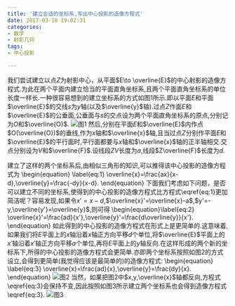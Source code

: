 ```yaml
---
title: '建立合适的坐标系,写出中心投影的造像方程式'
date: 2017-03-10 19:02:31
categories:
- 数学
- 射影几何
tags:
- 中心投影

---
```

我们尝试建立以点$Z$为射影中心，从平面$E\to \overline{E}$的中心射影的造像方程式.为此在两个平面内建立恰当的平面直角坐标系,且两个平面直角坐标系的单位长度一样长.一种很容易想到的建立坐标系的方式如图1所示.即以平面$E$和平面$\overline{E}$的交线$s$为$y$轴(以及$\overline{y}$轴).过点$Z$作面$E$和$\overline{E}$的公垂面,公垂面与$s$的交点设为两个平面直角坐标系的原点,分别记为$O$和$\overline{O}$.
![图1](/img/写出中心投影的造像方程式-1.png)
然后,分别在平面$E$和$\overline{E}$内作点$O(\overline{O})$的垂线,作为$x$轴和$\overline{x}$轴,且当过点$Z$分别作平面$E$和$\overline{E}$的平行面时,平行面都要与$x$轴和$\overline{x}$轴的正半轴相交.交点分别设为$V$和$\overline{F}$.设线段$ZV$长度为$a$,线段$Z\overline{F}$长度为$d$.

建立了这样的两个坐标系后,由相似三角形的知识,可以推得该中心投影的造像方程式为
\begin{equation}
  \label{eq:1}
  \overline{x}=\frac{ax}{x-d},\overline{y}=\frac{-dy}{x-d}.
\end{equation}
下面我们考虑如下问题，是否可以建立不同的坐标系,使得到的中心投影的造像方程式比方程式\eqref{eq:1}更加简洁呢？容易发现,如果令$x'=x-d$,$\overline{x}'=\overline{x}-a$,$y'=-y,\overline{y'}=\overline{y}$,则可得
\begin{equation}\label{eq:2}
\overline{x}'=\frac{ad}{x'},\overline{y}'=\frac{d\overline{y}}{x'}.
\end{equation}
如此得到的中心投影的造像方程式在形式上是更简单的.这意味着,如果我们将$E$平面上的$x$轴沿着$x$轴正方向平移$d$个单位,将$\overline{E}$平面上的$x'$轴沿着$x'$轴正方向平移$a$个单位,再将$E$平面上的$y$轴反向.在这样形成的两个新的坐标系下,所得的中心投影的造像方程式会更简单.亦即两个坐标系按照如图2的方式设立,会得到更简单(我觉得应该是最简单的)的造像方程式:
\begin{equation}
  \label{eq:3}
  \overline{x}=\frac{ad}{x},\overline{y}=\frac{dy}{x}.
\end{equation}
![图2](/img/写出中心投影的造像方程式-2.png)
当然，如果把图2中$x,y,\overline{x}$轴都反向,方程式\eqref{eq:3}会保持不变,因此按照如图3所示建立两个坐标系也会得到造像方程式\eqref{eq:3}.
![图3](/img/写出中心投影的造像方程式-3.png)